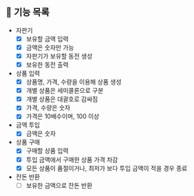 ## 🚀 기능 목록

* 자판기
  * [x] 보유할 금액 입력
  * [x] 금액은 숫자만 가능
  * [x] 자판기가 보유할 동전 생성
  * [x] 보유한 동전 출력
* 상품 입력
  * [x] 상품명, 가격, 수량을 이용해 상품 생성
  * [x] 개별 상품은 세미콜론으로 구분
  * [x] 개별 상품은 대괄호로 감싸짐
  * [x] 가격, 수량은 숫자
  * [x] 가격은 10배수이며, 100 이상
* 금액 투입
  * [x] 금액은 숫자
* 상품 구매
  * [x] 구매할 상품 입력
  * [x] 투입 금액에서 구매한 상품 가격 차감
  * [x] 모든 상품이 품절이거나, 최저가 보다 투입 금액이 적을 경우 종료
* 잔돈 반환
  * [ ] 보유한 금액으로 잔돈 반환